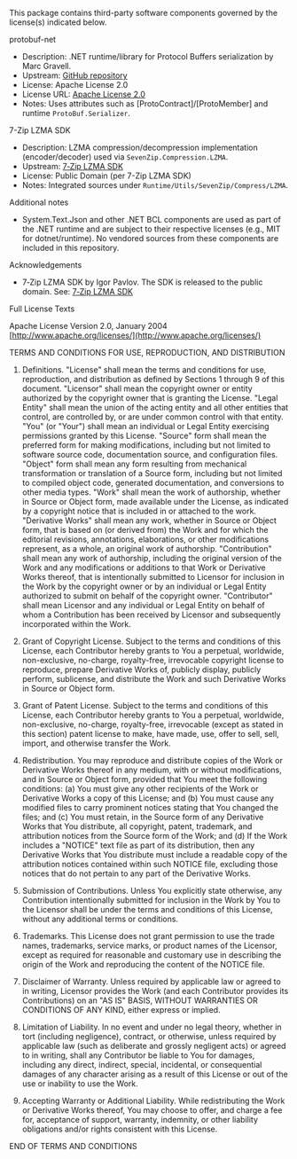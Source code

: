 This package contains third-party software components governed by the license(s) indicated below.

protobuf-net

- Description: .NET runtime/library for Protocol Buffers serialization by Marc Gravell.
- Upstream: [GitHub repository](https://github.com/protobuf-net/protobuf-net)
- License: Apache License 2.0
- License URL: [Apache License 2.0](https://www.apache.org/licenses/LICENSE-2.0)
- Notes: Uses attributes such as [ProtoContract]/[ProtoMember] and runtime `ProtoBuf.Serializer`.

7-Zip LZMA SDK

- Description: LZMA compression/decompression implementation (encoder/decoder) used via `SevenZip.Compression.LZMA`.
- Upstream: [7‑Zip LZMA SDK](https://www.7-zip.org/sdk.html)
- License: Public Domain (per 7-Zip LZMA SDK)
- Notes: Integrated sources under `Runtime/Utils/SevenZip/Compress/LZMA`.

Additional notes

- System.Text.Json and other .NET BCL components are used as part of the .NET runtime and are subject to their respective licenses (e.g., MIT for dotnet/runtime). No vendored sources from these components are included in this repository.

Acknowledgements

- 7‑Zip LZMA SDK by Igor Pavlov. The SDK is released to the public domain. See: [7‑Zip LZMA SDK](https://www.7-zip.org/sdk.html)

Full License Texts

Apache License
Version 2.0, January 2004
[http://www.apache.org/licenses/](http://www.apache.org/licenses/)

TERMS AND CONDITIONS FOR USE, REPRODUCTION, AND DISTRIBUTION

1. Definitions.
   "License" shall mean the terms and conditions for use, reproduction, and distribution as defined by Sections 1 through 9 of this document.
   "Licensor" shall mean the copyright owner or entity authorized by the copyright owner that is granting the License.
   "Legal Entity" shall mean the union of the acting entity and all other entities that control, are controlled by, or are under common control with that entity.
   "You" (or "Your") shall mean an individual or Legal Entity exercising permissions granted by this License.
   "Source" form shall mean the preferred form for making modifications, including but not limited to software source code, documentation source, and configuration files.
   "Object" form shall mean any form resulting from mechanical transformation or translation of a Source form, including but not limited to compiled object code, generated documentation, and conversions to other media types.
   "Work" shall mean the work of authorship, whether in Source or Object form, made available under the License, as indicated by a copyright notice that is included in or attached to the work.
   "Derivative Works" shall mean any work, whether in Source or Object form, that is based on (or derived from) the Work and for which the editorial revisions, annotations, elaborations, or other modifications represent, as a whole, an original work of authorship.
   "Contribution" shall mean any work of authorship, including the original version of the Work and any modifications or additions to that Work or Derivative Works thereof, that is intentionally submitted to Licensor for inclusion in the Work by the copyright owner or by an individual or Legal Entity authorized to submit on behalf of the copyright owner.
   "Contributor" shall mean Licensor and any individual or Legal Entity on behalf of whom a Contribution has been received by Licensor and subsequently incorporated within the Work.

2. Grant of Copyright License.
   Subject to the terms and conditions of this License, each Contributor hereby grants to You a perpetual, worldwide, non-exclusive, no-charge, royalty-free, irrevocable copyright license to reproduce, prepare Derivative Works of, publicly display, publicly perform, sublicense, and distribute the Work and such Derivative Works in Source or Object form.

3. Grant of Patent License.
   Subject to the terms and conditions of this License, each Contributor hereby grants to You a perpetual, worldwide, non-exclusive, no-charge, royalty-free, irrevocable (except as stated in this section) patent license to make, have made, use, offer to sell, sell, import, and otherwise transfer the Work.

4. Redistribution.
   You may reproduce and distribute copies of the Work or Derivative Works thereof in any medium, with or without modifications, and in Source or Object form, provided that You meet the following conditions:
   (a) You must give any other recipients of the Work or Derivative Works a copy of this License; and
   (b) You must cause any modified files to carry prominent notices stating that You changed the files; and
   (c) You must retain, in the Source form of any Derivative Works that You distribute, all copyright, patent, trademark, and attribution notices from the Source form of the Work; and
   (d) If the Work includes a "NOTICE" text file as part of its distribution, then any Derivative Works that You distribute must include a readable copy of the attribution notices contained within such NOTICE file, excluding those notices that do not pertain to any part of the Derivative Works.

5. Submission of Contributions.
   Unless You explicitly state otherwise, any Contribution intentionally submitted for inclusion in the Work by You to the Licensor shall be under the terms and conditions of this License, without any additional terms or conditions.

6. Trademarks.
   This License does not grant permission to use the trade names, trademarks, service marks, or product names of the Licensor, except as required for reasonable and customary use in describing the origin of the Work and reproducing the content of the NOTICE file.

7. Disclaimer of Warranty.
   Unless required by applicable law or agreed to in writing, Licensor provides the Work (and each Contributor provides its Contributions) on an "AS IS" BASIS, WITHOUT WARRANTIES OR CONDITIONS OF ANY KIND, either express or implied.

8. Limitation of Liability.
   In no event and under no legal theory, whether in tort (including negligence), contract, or otherwise, unless required by applicable law (such as deliberate and grossly negligent acts) or agreed to in writing, shall any Contributor be liable to You for damages, including any direct, indirect, special, incidental, or consequential damages of any character arising as a result of this License or out of the use or inability to use the Work.

9. Accepting Warranty or Additional Liability.
   While redistributing the Work or Derivative Works thereof, You may choose to offer, and charge a fee for, acceptance of support, warranty, indemnity, or other liability obligations and/or rights consistent with this License.

END OF TERMS AND CONDITIONS
